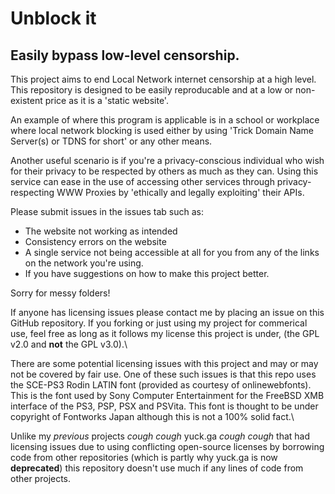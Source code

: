 # Unblock it

## Easily bypass low-level censorship.

This project aims to end Local Network internet censorship at a high level. This repository is designed to be easily reproducable and at a low or non-existent price as it is a 'static website'.

An example of where this program is applicable is in a school or workplace where local network blocking is used either by using 'Trick Domain Name Server(s) or TDNS for short' or any other means.

Another useful scenario is if you're a privacy-conscious individual who wish for their privacy to be respected by others as much as they can. Using this service can ease in the use of accessing other services through privacy-respecting WWW Proxies by 'ethically and legally exploiting' their APIs.

Please submit issues in the issues tab such as:
- The website not working as intended
- Consistency errors on the website
- A single service not being accessible at all for you from any of the links on the network you're using.
- If you have suggestions on how to make this project better.

Sorry for messy folders!

If anyone has licensing issues please contact me by placing an issue on this GitHub repository. If you forking or just using my project for commerical use, feel free as long as it follows my license this project is under, (the GPL v2.0 and **not** the GPL v3.0).\

There are some potential licensing issues with this project and may or may not be covered by fair use. One of these such issues is that this repo uses the SCE-PS3 Rodin LATIN font (provided as courtesy of onlinewebfonts). This is the font used by Sony Computer Entertainment for the FreeBSD XMB interface of the PS3, PSP, PSX and PSVita. This font is thought to be under copyright of Fontworks Japan although this is not a 100% solid fact.\

Unlike my *previous* projects *cough cough* yuck.ga *cough cough* that had licensing issues due to using conflicting open-source licenses by borrowing code from other repositories (which is partly why yuck.ga is now **deprecated**) this repository doesn't use much if any lines of code from other projects.
